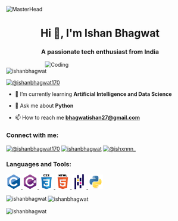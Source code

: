 ![MasterHead](https://camo.githubusercontent.com/89a46b75cb2af1de643c4ae5e510aff5c0fa30e7e2a9cdfa5e4ab46eae39a19e/68747470733a2f2f692e696d6775722e636f6d2f315a76566b44632e676966)
<h1 align="center">Hi 👋, I'm Ishan Bhagwat</h1>
<h3 align="center">A passionate tech enthusiast from India</h3>
<img align="right" alt="Coding" width="400" src="https://64.media.tumblr.com/2d0af9c90d1b1107313cc20bda01548a/tumblr_outwxnanpp1u79o2lo1_1280.gifv">
<p align="left"> <img src="https://komarev.com/ghpvc/?username=ishanbhagwat&label=Profile%20views&color=0e75b6&style=flat" alt="ishanbhagwat" /> </p>

<p align="left"> <a href="https://twitter.com/@ishanbhagwat170" target="blank"><img src="https://img.shields.io/twitter/follow/@ishanbhagwat170?logo=twitter&style=for-the-badge" alt="@ishanbhagwat170" /></a> </p>

- 🌱 I’m currently learning **Artificial Intelligence and Data Science**

- 💬 Ask me about **Python**

- 📫 How to reach me **bhagwatishan27@gmail.com**

<h3 align="left">Connect with me:</h3>
<p align="left">
<a href="https://twitter.com/@ishanbhagwat170" target="blank"><img align="center" src="https://raw.githubusercontent.com/rahuldkjain/github-profile-readme-generator/master/src/images/icons/Social/twitter.svg" alt="@ishanbhagwat170" height="30" width="40" /></a>
<a href="https://linkedin.com/in/ishanbhagwat" target="blank"><img align="center" src="https://raw.githubusercontent.com/rahuldkjain/github-profile-readme-generator/master/src/images/icons/Social/linked-in-alt.svg" alt="ishanbhagwat" height="30" width="40" /></a>
<a href="https://instagram.com/@ishxnnn_" target="blank"><img align="center" src="https://raw.githubusercontent.com/rahuldkjain/github-profile-readme-generator/master/src/images/icons/Social/instagram.svg" alt="@ishxnnn_" height="30" width="40" /></a>
</p>

<h3 align="left">Languages and Tools:</h3>
<p align="left"> <a href="https://www.cprogramming.com/" target="_blank" rel="noreferrer"> <img src="https://raw.githubusercontent.com/devicons/devicon/master/icons/c/c-original.svg" alt="c" width="40" height="40"/> </a> <a href="https://www.w3schools.com/cs/" target="_blank" rel="noreferrer"> <img src="https://raw.githubusercontent.com/devicons/devicon/master/icons/csharp/csharp-original.svg" alt="csharp" width="40" height="40"/> </a> <a href="https://www.w3schools.com/css/" target="_blank" rel="noreferrer"> <img src="https://raw.githubusercontent.com/devicons/devicon/master/icons/css3/css3-original-wordmark.svg" alt="css3" width="40" height="40"/> </a> <a href="https://www.w3.org/html/" target="_blank" rel="noreferrer"> <img src="https://raw.githubusercontent.com/devicons/devicon/master/icons/html5/html5-original-wordmark.svg" alt="html5" width="40" height="40"/> </a> <a href="https://pandas.pydata.org/" target="_blank" rel="noreferrer"> <img src="https://raw.githubusercontent.com/devicons/devicon/2ae2a900d2f041da66e950e4d48052658d850630/icons/pandas/pandas-original.svg" alt="pandas" width="40" height="40"/> </a> <a href="https://www.python.org" target="_blank" rel="noreferrer"> <img src="https://raw.githubusercontent.com/devicons/devicon/master/icons/python/python-original.svg" alt="python" width="40" height="40"/> </a> </p>

<p><img align="left" src="https://github-readme-stats.vercel.app/api/top-langs?username=ishanbhagwat&show_icons=true&locale=en&layout=compact" alt="ishanbhagwat" /></p>

<p>&nbsp;<img align="center" src="https://github-readme-stats.vercel.app/api?username=ishanbhagwat&show_icons=true&locale=en" alt="ishanbhagwat" /></p>

<p><img align="center" src="https://github-readme-streak-stats.herokuapp.com/?user=ishanbhagwat&" alt="ishanbhagwat" /></p>
